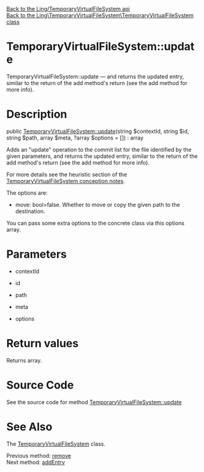 [Back to the Ling/TemporaryVirtualFileSystem api](https://github.com/lingtalfi/TemporaryVirtualFileSystem/blob/master/doc/api/Ling/TemporaryVirtualFileSystem.md)<br>
[Back to the Ling\TemporaryVirtualFileSystem\TemporaryVirtualFileSystem class](https://github.com/lingtalfi/TemporaryVirtualFileSystem/blob/master/doc/api/Ling/TemporaryVirtualFileSystem/TemporaryVirtualFileSystem.md)


TemporaryVirtualFileSystem::update
================



TemporaryVirtualFileSystem::update — and returns the updated entry, similar to the return of the add method's return (see the add method for more info).




Description
================


public [TemporaryVirtualFileSystem::update](https://github.com/lingtalfi/TemporaryVirtualFileSystem/blob/master/doc/api/Ling/TemporaryVirtualFileSystem/TemporaryVirtualFileSystem/update.md)(string $contextId, string $id, string $path, array $meta, ?array $options = []) : array




Adds an "update" operation to the commit list for the file identified by the given parameters,
and returns the updated entry, similar to the return of the add method's return (see the add method for more info).

For more details see the heuristic section of the [TemporaryVirtualFileSystem conception notes](https://github.com/lingtalfi/TemporaryVirtualFileSystem/blob/master/doc/pages/conception-notes.md).

The options are:
-  move: bool=false. Whether to move or copy the given path to the destination.

You can pass some extra options to the concrete class via this options array.




Parameters
================


- contextId

    

- id

    

- path

    

- meta

    

- options

    


Return values
================

Returns array.








Source Code
===========
See the source code for method [TemporaryVirtualFileSystem::update](https://github.com/lingtalfi/TemporaryVirtualFileSystem/blob/master/TemporaryVirtualFileSystem.php#L151-L154)


See Also
================

The [TemporaryVirtualFileSystem](https://github.com/lingtalfi/TemporaryVirtualFileSystem/blob/master/doc/api/Ling/TemporaryVirtualFileSystem/TemporaryVirtualFileSystem.md) class.

Previous method: [remove](https://github.com/lingtalfi/TemporaryVirtualFileSystem/blob/master/doc/api/Ling/TemporaryVirtualFileSystem/TemporaryVirtualFileSystem/remove.md)<br>Next method: [addEntry](https://github.com/lingtalfi/TemporaryVirtualFileSystem/blob/master/doc/api/Ling/TemporaryVirtualFileSystem/TemporaryVirtualFileSystem/addEntry.md)<br>

